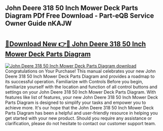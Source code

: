 ## John Deere 318 50 Inch Mower Deck Parts Diagram PDf Free Download - Part-eQB Service Owner Guide nKAJW

# <h2><a href="http://dfo8ff.blite.top/?on=John+Deere+318+50+Inch+Mower+Deck+Parts+Diagram">🔗Download New 👉🔴 John Deere 318 50 Inch Mower Deck Parts Diagram</a></h2>

[![John Deere 318 50 Inch Mower Deck Parts Diagram download](https://i.imgur.com/lujVjoI.png)](http://dfo8ff.blite.top/?on=John+Deere+318+50+Inch+Mower+Deck+Parts+Diagram)
Congratulations on Your Purchase! This manual celebrates your new John Deere 318 50 Inch Mower Deck Parts Diagram and provides a roadmap to its successful operation. Familiarize with Controls Before you begin, familiarize yourself with the location and function of all control buttons and settings on your John Deere 318 50 Inch Mower Deck Parts Diagram. With features like list of features, your new John Deere 318 50 Inch Mower Deck Parts Diagram is designed to simplify your tasks and empower you to achieve more. It's our hope that the John Deere 318 50 Inch Mower Deck Parts Diagram has been a helpful and user-friendly resource in helping you get started with your new product. Should you require any assistance or clarification, please do not hesitate to contact our customer support team.
